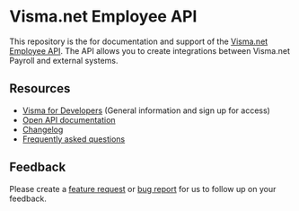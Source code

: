 # Visma.net Employee API

This repository is the for documentation and support of the [Visma.net Employee API](https://developer.visma.com/api/visma.net-employee-api/). The API allows you to create integrations between Visma.net Payroll and external systems.

## Resources

- [Visma for Developers](https://developer.visma.com/api/visma.net-employee-api/) (General information and sign up for access)
- [Open API documentation](https://docs.api.employee.core.hrm.visma.net/)
- [Changelog](TBA)
- [Frequently asked questions](FAQ.md)

## Feedback

Please create a [feature request](https://github.com/visma-net/employee-public-api-docs/issues/new?assignees=&labels=&template=feature_request.md&title=) or [bug report](https://github.com/visma-net/employee-public-api-docs/issues/new?assignees=&labels=&template=bug_report.md&title=) for us to follow up on your feedback.
